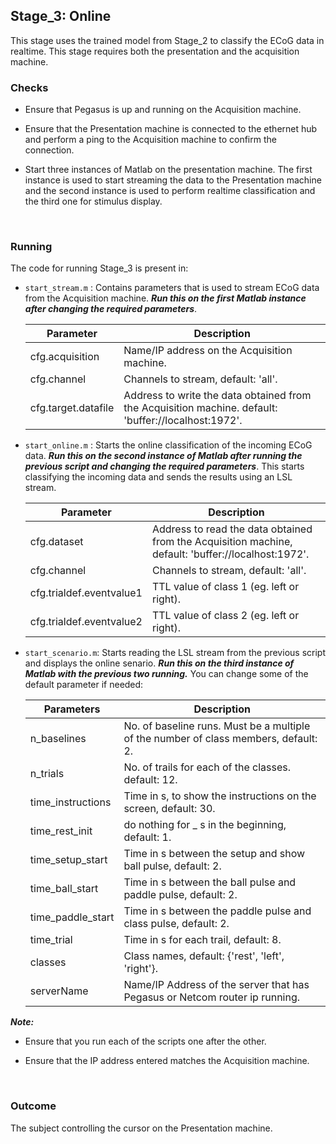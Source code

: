 ## Stage\_3: Online

This stage uses the trained model from Stage\_2 to classify the ECoG data in realtime. This stage requires both the presentation and the acquisition machine.



### Checks

- Ensure that Pegasus is up and running on the Acquisition machine.

- Ensure that the Presentation machine is connected to the ethernet hub and perform a ping to the Acquisition machine to confirm the connection.

- Start three instances of Matlab on the presentation machine. The first instance is used to start streaming the data to the Presentation machine and the second instance is used to perform realtime classification and the third one for stimulus display.

  ​



### Running

The code for running Stage\_3 is present in:

- `start_stream.m` : Contains parameters that is used to stream ECoG data from the Acquisition machine. ***Run this on the first Matlab instance after changing the required parameters***.

  | Parameter           | Description                              |
  | ------------------- | ---------------------------------------- |
  | cfg.acquisition     | Name/IP address on the Acquisition machine. |
  | cfg.channel         | Channels to stream, default: 'all'.      |
  | cfg.target.datafile | Address to write the data obtained from the Acquisition machine. default: 'buffer://localhost:1972'. |

- `start_online.m` :  Starts the online classification of the incoming ECoG data. ***Run this on the second instance of Matlab after running the previous script and changing the required parameters***. This starts classifying the incoming data and sends the results using an LSL stream.

  | Parameter                | Description                              |
  | ------------------------ | ---------------------------------------- |
  | cfg.dataset              | Address to read the data obtained from the Acquisition machine, default: 'buffer://localhost:1972'. |
  | cfg.channel              | Channels to stream, default: 'all'.      |
  | cfg.trialdef.eventvalue1 | TTL value of class 1 (eg. left or right). |
  | cfg.trialdef.eventvalue2 | TTL value of class 2 (eg. left or right). |

- `start_scenario.m`: Starts reading the LSL stream from the previous script and displays the online senario. ***Run this on the third instance of Matlab with the previous two running.*** You can change some of the default parameter if needed:

  | Parameters        | Description                                                  |
  | ----------------- | ------------------------------------------------------------ |
  | n_baselines       | No. of baseline runs. Must be a multiple of the number of class members, default: 2. |
  | n_trials          | No. of trails for each of the classes. default: 12.          |
  | time_instructions | Time in s, to show the instructions on the screen, default: 30. |
  | time_rest_init    | do nothing for _ s in the beginning, default: 1.             |
  | time_setup_start  | Time in s between the setup and show ball pulse, default: 2. |
  | time_ball_start   | Time in s between the ball pulse and paddle pulse, default: 2. |
  | time_paddle_start | Time in s between the paddle pulse and class pulse, default: 2. |
  | time_trial        | Time in s for each trail, default: 8.                        |
  | classes           | Class names, default: {'rest', 'left', 'right'}.             |
  | serverName        | Name/IP Address of the server that has Pegasus or Netcom router ip running. |


***Note:***

- Ensure that you run each of the scripts one after the other.

- Ensure that the IP address entered matches the Acquisition machine.

  ​



### Outcome

The subject controlling the cursor on the Presentation machine.